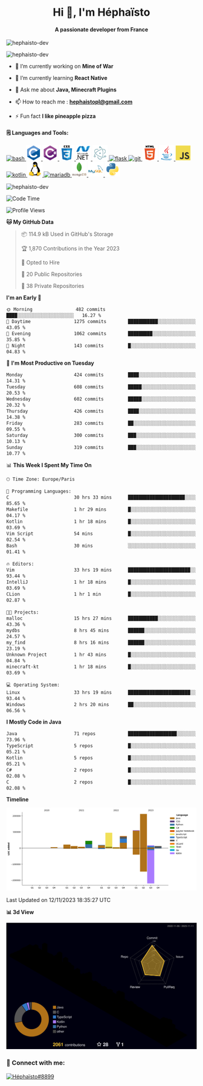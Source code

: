 <h1 align="center">Hi 👋, I'm Héphaïsto</h1>
<h4 align="center">A passionate developer from France</h4>

<p align="left"> <img src="https://komarev.com/ghpvc/?username=hephaisto-dev&label=Profile%20views&color=0e75b6&style=flat" alt="hephaisto-dev" /> </p>

<img src="https://github-profile-trophy.vercel.app/?username=hephaisto-dev&no-bg=true&theme=algolia&no-frame=true&row=1" alt="hephaisto-dev" />

- 🔭 I’m currently working on **Mine of War**

- 🌱 I’m currently learning **React Native**

- 💬 Ask me about **Java, Minecraft Plugins**

- 📫 How to reach me : **hephaistopl@gmail.com**

- ⚡ Fun fact **I like pineapple pizza**

<h4 align="left">🗒️ Languages and Tools:</h4>
<p align="left"> <a href="https://www.gnu.org/software/bash/" target="_blank" rel="noreferrer"> <img src="https://www.vectorlogo.zone/logos/gnu_bash/gnu_bash-icon.svg" alt="bash" width="40" height="40"/> </a> <a href="https://www.cprogramming.com/" target="_blank" rel="noreferrer"> <img src="https://raw.githubusercontent.com/devicons/devicon/master/icons/c/c-original.svg" alt="c" width="40" height="40"/> </a> <a href="https://www.w3schools.com/cs/" target="_blank" rel="noreferrer"> <img src="https://raw.githubusercontent.com/devicons/devicon/master/icons/csharp/csharp-original.svg" alt="csharp" width="40" height="40"/> </a> <a href="https://www.w3schools.com/css/" target="_blank" rel="noreferrer"> <img src="https://raw.githubusercontent.com/devicons/devicon/master/icons/css3/css3-original-wordmark.svg" alt="css3" width="40" height="40"/> </a> <a href="https://dotnet.microsoft.com/" target="_blank" rel="noreferrer"> <img src="https://raw.githubusercontent.com/devicons/devicon/master/icons/dot-net/dot-net-original-wordmark.svg" alt="dotnet" width="40" height="40"/> </a> <a href="https://www.electronjs.org" target="_blank" rel="noreferrer"> <img src="https://raw.githubusercontent.com/devicons/devicon/master/icons/electron/electron-original.svg" alt="electron" width="40" height="40"/> </a> <a href="https://flask.palletsprojects.com/" target="_blank" rel="noreferrer"> <img src="https://www.vectorlogo.zone/logos/pocoo_flask/pocoo_flask-icon.svg" alt="flask" width="40" height="40"/> </a> <a href="https://git-scm.com/" target="_blank" rel="noreferrer"> <img src="https://www.vectorlogo.zone/logos/git-scm/git-scm-icon.svg" alt="git" width="40" height="40"/> </a> <a href="https://www.w3.org/html/" target="_blank" rel="noreferrer"> <img src="https://raw.githubusercontent.com/devicons/devicon/master/icons/html5/html5-original-wordmark.svg" alt="html5" width="40" height="40"/> </a> <a href="https://www.java.com" target="_blank" rel="noreferrer"> <img src="https://raw.githubusercontent.com/devicons/devicon/master/icons/java/java-original.svg" alt="java" width="40" height="40"/> </a> <a href="https://developer.mozilla.org/en-US/docs/Web/JavaScript" target="_blank" rel="noreferrer"> <img src="https://raw.githubusercontent.com/devicons/devicon/master/icons/javascript/javascript-original.svg" alt="javascript" width="40" height="40"/> </a> <a href="https://kotlinlang.org" target="_blank" rel="noreferrer"> <img src="https://www.vectorlogo.zone/logos/kotlinlang/kotlinlang-icon.svg" alt="kotlin" width="40" height="40"/> </a> <a href="https://www.linux.org/" target="_blank" rel="noreferrer"> <img src="https://raw.githubusercontent.com/devicons/devicon/master/icons/linux/linux-original.svg" alt="linux" width="40" height="40"/> </a> <a href="https://mariadb.org/" target="_blank" rel="noreferrer"> <img src="https://www.vectorlogo.zone/logos/mariadb/mariadb-icon.svg" alt="mariadb" width="40" height="40"/> </a> <a href="https://www.mongodb.com/" target="_blank" rel="noreferrer"> <img src="https://raw.githubusercontent.com/devicons/devicon/master/icons/mongodb/mongodb-original-wordmark.svg" alt="mongodb" width="40" height="40"/> </a> <a href="https://www.mysql.com/" target="_blank" rel="noreferrer"> <img src="https://raw.githubusercontent.com/devicons/devicon/master/icons/mysql/mysql-original-wordmark.svg" alt="mysql" width="40" height="40"/> </a> <a href="https://www.python.org" target="_blank" rel="noreferrer"> <img src="https://raw.githubusercontent.com/devicons/devicon/master/icons/python/python-original.svg" alt="python" width="40" height="40"/> </a> </p>


<p><img align="center" src="https://github-readme-streak-stats.herokuapp.com/?user=hephaisto-dev&theme=transparent" alt="hephaisto-dev" /></p>

<!--START_SECTION:waka-->
![Code Time](http://img.shields.io/badge/Code%20Time-443%20hrs%2032%20mins-blue)

![Profile Views](http://img.shields.io/badge/Profile%20Views-0-blue)

**🐱 My GitHub Data** 

> 📦 114.9 kB Used in GitHub's Storage 
 > 
> 🏆 1,870 Contributions in the Year 2023
 > 
> 💼 Opted to Hire
 > 
> 📜 20 Public Repositories 
 > 
> 🔑 38 Private Repositories 
 > 
**I'm an Early 🐤** 

```text
🌞 Morning                482 commits         ████░░░░░░░░░░░░░░░░░░░░░   16.27 % 
🌆 Daytime                1275 commits        ███████████░░░░░░░░░░░░░░   43.05 % 
🌃 Evening                1062 commits        █████████░░░░░░░░░░░░░░░░   35.85 % 
🌙 Night                  143 commits         █░░░░░░░░░░░░░░░░░░░░░░░░   04.83 % 
```
📅 **I'm Most Productive on Tuesday** 

```text
Monday                   424 commits         ████░░░░░░░░░░░░░░░░░░░░░   14.31 % 
Tuesday                  608 commits         █████░░░░░░░░░░░░░░░░░░░░   20.53 % 
Wednesday                602 commits         █████░░░░░░░░░░░░░░░░░░░░   20.32 % 
Thursday                 426 commits         ████░░░░░░░░░░░░░░░░░░░░░   14.38 % 
Friday                   283 commits         ██░░░░░░░░░░░░░░░░░░░░░░░   09.55 % 
Saturday                 300 commits         ███░░░░░░░░░░░░░░░░░░░░░░   10.13 % 
Sunday                   319 commits         ███░░░░░░░░░░░░░░░░░░░░░░   10.77 % 
```


📊 **This Week I Spent My Time On** 

```text
🕑︎ Time Zone: Europe/Paris

💬 Programming Languages: 
C                        30 hrs 33 mins      █████████████████████░░░░   85.65 % 
Makefile                 1 hr 29 mins        █░░░░░░░░░░░░░░░░░░░░░░░░   04.17 % 
Kotlin                   1 hr 18 mins        █░░░░░░░░░░░░░░░░░░░░░░░░   03.69 % 
Vim Script               54 mins             █░░░░░░░░░░░░░░░░░░░░░░░░   02.54 % 
Bash                     30 mins             ░░░░░░░░░░░░░░░░░░░░░░░░░   01.41 % 

🔥 Editors: 
Vim                      33 hrs 19 mins      ███████████████████████░░   93.44 % 
IntelliJ                 1 hr 18 mins        █░░░░░░░░░░░░░░░░░░░░░░░░   03.69 % 
CLion                    1 hr 1 min          █░░░░░░░░░░░░░░░░░░░░░░░░   02.87 % 

🐱‍💻 Projects: 
malloc                   15 hrs 27 mins      ███████████░░░░░░░░░░░░░░   43.36 % 
mydbs                    8 hrs 45 mins       ██████░░░░░░░░░░░░░░░░░░░   24.57 % 
my_find                  8 hrs 16 mins       ██████░░░░░░░░░░░░░░░░░░░   23.19 % 
Unknown Project          1 hr 43 mins        █░░░░░░░░░░░░░░░░░░░░░░░░   04.84 % 
minecraft-kt             1 hr 18 mins        █░░░░░░░░░░░░░░░░░░░░░░░░   03.69 % 

💻 Operating System: 
Linux                    33 hrs 19 mins      ███████████████████████░░   93.44 % 
Windows                  2 hrs 20 mins       ██░░░░░░░░░░░░░░░░░░░░░░░   06.56 % 
```

**I Mostly Code in Java** 

```text
Java                     71 repos            ██████████████████░░░░░░░   73.96 % 
TypeScript               5 repos             █░░░░░░░░░░░░░░░░░░░░░░░░   05.21 % 
Kotlin                   5 repos             █░░░░░░░░░░░░░░░░░░░░░░░░   05.21 % 
C#                       2 repos             █░░░░░░░░░░░░░░░░░░░░░░░░   02.08 % 
C                        2 repos             █░░░░░░░░░░░░░░░░░░░░░░░░   02.08 % 
```



**Timeline**

![Lines of Code chart](https://raw.githubusercontent.com/Hephaisto-dev/Hephaisto-dev/main/assets/bar_graph.png)


 Last Updated on 12/11/2023 18:35:27 UTC
<!--END_SECTION:waka-->
**📊 3d View**

![3d chart](https://github.com/Hephaisto-dev/Hephaisto-dev/blob/main/profile-3d-contrib/profile-night-rainbow.svg)

<h3 align="left">🤝 Connect with me:</h3>
<p align="left">
<a href="https://discord.gg/Héphaïsto#8899" target="blank"><img align="center" src="https://raw.githubusercontent.com/rahuldkjain/github-profile-readme-generator/master/src/images/icons/Social/discord.svg" alt="Héphaïsto#8899" height="30" width="40" /></a>
</p>
